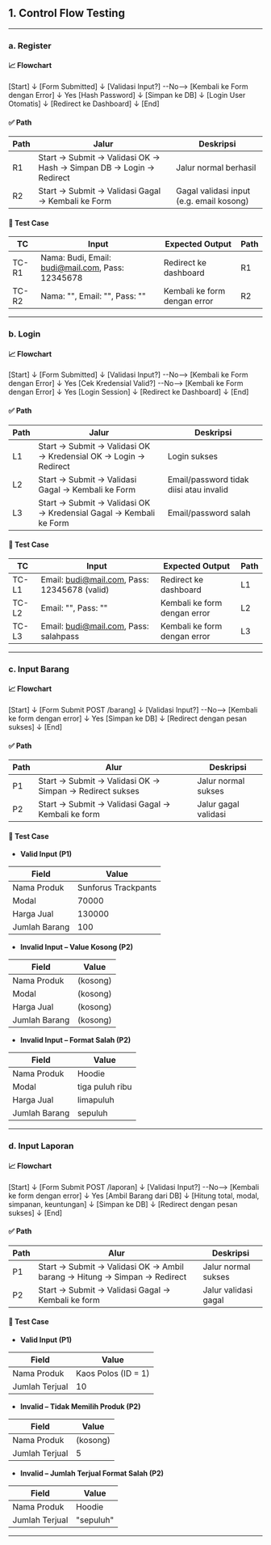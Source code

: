## 1. Control Flow Testing

---

### a. Register

#### 📈 Flowchart

[Start]
↓
[Form Submitted]
↓
[Validasi Input?] --No--> [Kembali ke Form dengan Error]
↓ Yes
[Hash Password]
↓
[Simpan ke DB]
↓
[Login User Otomatis]
↓
[Redirect ke Dashboard]
↓
[End]


#### ✅ Path

| Path | Jalur | Deskripsi |
|------|-------|-----------|
| R1   | Start → Submit → Validasi OK → Hash → Simpan DB → Login → Redirect | Jalur normal berhasil |
| R2   | Start → Submit → Validasi Gagal → Kembali ke Form | Gagal validasi input (e.g. email kosong) |

#### 🧪 Test Case

| TC     | Input | Expected Output | Path |
|--------|-------|------------------|------|
| TC-R1  | Nama: Budi, Email: budi@mail.com, Pass: 12345678 | Redirect ke dashboard | R1 |
| TC-R2  | Nama: "", Email: "", Pass: "" | Kembali ke form dengan error | R2 |

---

### b. Login

#### 📈 Flowchart

[Start]
↓
[Form Submitted]
↓
[Validasi Input?] --No--> [Kembali ke Form dengan Error]
↓ Yes
[Cek Kredensial Valid?] --No--> [Kembali ke Form dengan Error]
↓ Yes
[Login Session]
↓
[Redirect ke Dashboard]
↓
[End]


#### ✅ Path

| Path | Jalur | Deskripsi |
|------|-------|-----------|
| L1   | Start → Submit → Validasi OK → Kredensial OK → Login → Redirect | Login sukses |
| L2   | Start → Submit → Validasi Gagal → Kembali ke Form | Email/password tidak diisi atau invalid |
| L3   | Start → Submit → Validasi OK → Kredensial Gagal → Kembali ke Form | Email/password salah |

#### 🧪 Test Case

| TC     | Input | Expected Output | Path |
|--------|-------|------------------|------|
| TC-L1  | Email: budi@mail.com, Pass: 12345678 (valid) | Redirect ke dashboard | L1 |
| TC-L2  | Email: "", Pass: "" | Kembali ke form dengan error | L2 |
| TC-L3  | Email: budi@mail.com, Pass: salahpass | Kembali ke form dengan error | L3 |

---

### c. Input Barang

#### 📈 Flowchart
[Start]
↓
[Form Submit POST /barang]
↓
[Validasi Input?] --No--> [Kembali ke form dengan error]
↓ Yes
[Simpan ke DB]
↓
[Redirect dengan pesan sukses]
↓
[End]


#### ✅ Path

| Path | Alur | Deskripsi |
|------|------|-----------|
| P1   | Start → Submit → Validasi OK → Simpan → Redirect sukses | Jalur normal sukses |
| P2   | Start → Submit → Validasi Gagal → Kembali ke form | Jalur gagal validasi |

#### 🧪 Test Case

- **Valid Input (P1)**

| Field         | Value               |
|---------------|---------------------|
| Nama Produk   | Sunforus Trackpants |
| Modal         | 70000               |
| Harga Jual    | 130000              |
| Jumlah Barang | 100                 |

- **Invalid Input – Value Kosong (P2)**

| Field         | Value     |
|---------------|-----------|
| Nama Produk   | (kosong)  |
| Modal         | (kosong)  |
| Harga Jual    | (kosong)  |
| Jumlah Barang | (kosong)  |

- **Invalid Input – Format Salah (P2)**

| Field         | Value           |
|---------------|-----------------|
| Nama Produk   | Hoodie          |
| Modal         | tiga puluh ribu |
| Harga Jual    | limapuluh       |
| Jumlah Barang | sepuluh         |

---

### d. Input Laporan

#### 📈 Flowchart
[Start]
↓
[Form Submit POST /laporan]
↓
[Validasi Input?] --No--> [Kembali ke form dengan error]
↓ Yes
[Ambil Barang dari DB]
↓
[Hitung total, modal, simpanan, keuntungan]
↓
[Simpan ke DB]
↓
[Redirect dengan pesan sukses]
↓
[End]


#### ✅ Path

| Path | Alur | Deskripsi |
|------|------|-----------|
| P1   | Start → Submit → Validasi OK → Ambil barang → Hitung → Simpan → Redirect | Jalur normal sukses |
| P2   | Start → Submit → Validasi Gagal → Kembali ke form | Jalur validasi gagal |

#### 🧪 Test Case

- **Valid Input (P1)**

| Field         | Value              |
|---------------|--------------------|
| Nama Produk   | Kaos Polos (ID = 1)|
| Jumlah Terjual| 10                 |

- **Invalid – Tidak Memilih Produk (P2)**

| Field         | Value     |
|---------------|-----------|
| Nama Produk   | (kosong)  |
| Jumlah Terjual| 5         |

- **Invalid – Jumlah Terjual Format Salah (P2)**

| Field         | Value      |
|---------------|------------|
| Nama Produk   | Hoodie     |
| Jumlah Terjual| "sepuluh"  |

---
